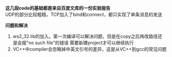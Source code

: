 **这几段code的基础都是来自百度文库的一份实验报告**  
UDP的部分比较粗糙，TCP加入了bind和connect，都只实现了单条消息的发送  

**问题和解决**  

1.  ws2_32.lib的加入。第一次编译可以解决问题，但是在copy之后再改路径还是会报"no such file"的错误  需要新建project才可以继续执行
1.  VC++中compiler会忽略掉中英文引号的差异，这是从VC++到gcc的常见问题  
